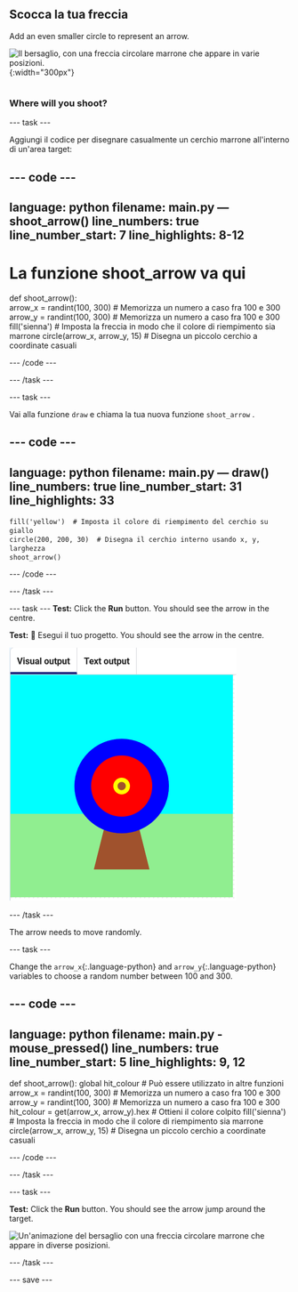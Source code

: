 ## Scocca la tua freccia

<div style="display: flex; flex-wrap: wrap">
<div style="flex-basis: 200px; flex-grow: 1; margin-right: 15px;">
Add an even smaller circle to represent an arrow.
</div>
<div>

![Il bersaglio, con una freccia circolare marrone che appare in varie posizioni.](images/fire_arrow.gif){:width="300px"}

</div>
</div>

### Where will you shoot?

--- task ---

Aggiungi il codice per disegnare casualmente un cerchio marrone all'interno di un'area target:

--- code ---
---
language: python filename: main.py — shoot_arrow() line_numbers: true line_number_start: 7
line_highlights: 8-12
---
# La funzione shoot_arrow va qui
def shoot_arrow():   
arrow_x = randint(100, 300)  # Memorizza un numero a caso fra 100 e 300 arrow_y = randint(100, 300)  # Memorizza un numero a caso fra 100 e 300 fill('sienna')  # Imposta la freccia in modo che il colore di riempimento sia marrone circle(arrow_x, arrow_y, 15)  # Disegna un piccolo cerchio a coordinate casuali

--- /code ---

--- /task ---

--- task ---

Vai alla funzione `draw` e chiama la tua nuova funzione `shoot_arrow` .

--- code ---
---
language: python filename: main.py — draw() line_numbers: true line_number_start: 31
line_highlights: 33
---

    fill('yellow')  # Imposta il colore di riempimento del cerchio su giallo
    circle(200, 200, 30)  # Disegna il cerchio interno usando x, y, larghezza
    shoot_arrow()

--- /code ---

--- /task ---

--- task --- **Test:** Click the **Run** button. You should see the arrow in the centre.


**Test:** 🔄 Esegui il tuo progetto. You should see the arrow in the centre.

![a brown arrow circle in the centre of the target](images/arrow-centre.png)


--- /task ---

The arrow needs to move randomly.


--- task ---

Change the `arrow_x`{:.language-python} and `arrow_y`{:.language-python} variables to choose a random number between 100 and 300.

--- code ---
---
language: python filename: main.py - mouse_pressed() line_numbers: true line_number_start: 5
line_highlights: 9, 12
---
def shoot_arrow(): global hit_colour  # Può essere utilizzato in altre funzioni arrow_x = randint(100, 300)  # Memorizza un numero a caso fra 100 e 300 arrow_y = randint(100, 300)  # Memorizza un numero a caso fra 100 e 300 hit_colour = get(arrow_x, arrow_y).hex  # Ottieni il colore colpito fill('sienna')  # Imposta la freccia in modo che il colore di riempimento sia marrone circle(arrow_x, arrow_y, 15)  # Disegna un piccolo cerchio a coordinate casuali

--- /code ---

--- /task ---


--- task ---


**Test:** Click the **Run** button. You should see the arrow jump around the target.

![Un'animazione del bersaglio con una freccia circolare marrone che appare in diverse posizioni.](images/fire_arrow.gif)

--- /task ---

--- save ---

